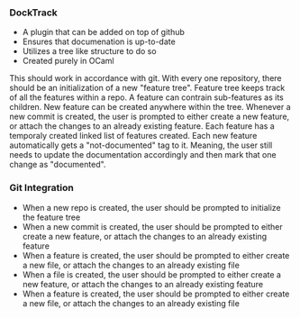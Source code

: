 ### DockTrack

- A plugin that can be added on top of github
- Ensures that documenation is up-to-date
- Utilizes a tree like structure to do so
- Created purely in OCaml

This should work in accordance with git. With every one repository, there should be an initialization of a new "feature tree". 
Feature tree keeps track of all the features within a repo. A feature can contrain sub-features as its children. New feature 
can be created anywhere within the tree. Whenever a new commit is created, the user is prompted to either create a new feature,
or attach the changes to an already existing feature. Each feature has a temporaly created linked list of features created. 
Each new feature automatically gets a "not-documented" tag to it. Meaning, the user still needs to update the documentation accordingly
and then mark that one change as "documented". 


### Git Integration

- When a new repo is created, the user should be prompted to initialize the feature tree
- When a new commit is created, the user should be prompted to either create a new feature, or attach the changes to an already existing feature
- When a feature is created, the user should be prompted to either create a new file, or attach the changes to an already existing file
- When a file is created, the user should be prompted to either create a new feature, or attach the changes to an already existing feature
- When a feature is created, the user should be prompted to either create a new file, or attach the changes to an already existing file
